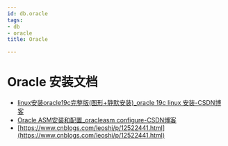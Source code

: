 ```yaml
---
id: db.oracle
tags:
- db
- oracle
title: Oracle

---
```

# Oracle 安装文档
+ [linux安装oracle19c完整版(图形+静默安装)_oracle 19c linux 安装-CSDN博客](https://blog.csdn.net/bjywxc/article/details/104696121/)
+ [Oracle ASM安装和配置_oracleasm configure-CSDN博客](https://blog.csdn.net/w892824196/article/details/90442928)
+ [https://www.cnblogs.com/leoshi/p/12522441.html](https://www.cnblogs.com/leoshi/p/12522441.html)



